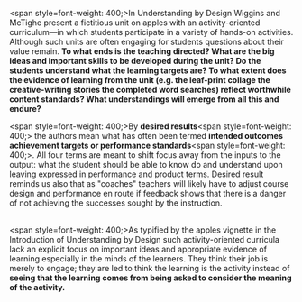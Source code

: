 <span style=font-weight: 400;>In Understanding by Design Wiggins and McTighe present a fictitious unit on apples with an activity-oriented curriculum—in which students participate in a variety of hands-on activities. Although such units are often engaging for students questions about their value remain. </span>**To what ends is the teaching directed? What are the big ideas and important skills to be developed during the unit? Do the students understand what the learning targets are? To what extent does the evidence of learning from the unit (e.g. the leaf-print collage the creative-writing stories the completed word searches) reflect worthwhile content standards? What understandings will emerge from all this and endure?**

<span style=font-weight: 400;>By </span>**desired results**<span style=font-weight: 400;> the authors mean what has often been termed </span>**intended outcomes achievement targets or performance standards**<span style=font-weight: 400;>. All four terms are meant to shift focus away from the inputs to the output: what the student should be able to know do and understand upon leaving expressed in performance and product terms. Desired result reminds us also that as "coaches" teachers will likely have to adjust course design and performance en route if feedback shows that there is a danger of not achieving the successes sought by the instruction.</span></p>  <p><br><span style=font-weight: 400;>As typified by the apples vignette in the Introduction of Understanding by Design such activity-oriented curricula lack an explicit focus on important ideas and appropriate evidence of learning especially in the minds of the learners. They think their job is merely to engage; they are led to think the learning is the activity instead of </span>**seeing that the learning comes from being asked to consider the meaning of the activity.**